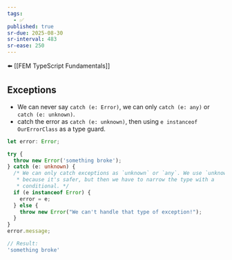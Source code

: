 ```yaml
---
tags:
  - ✅
published: true
sr-due: 2025-08-30
sr-interval: 483
sr-ease: 250
---
```

⬅️ [[FEM TypeScript Fundamentals]]

## Exceptions
- We can never say `catch (e: Error)`, we can only `catch (e: any)` or `catch (e: unknown)`.
- catch the error as `catch (e: unknown)`, then using `e instanceof OurErrorClass` as a type guard.
```ts
let error: Error;

try {
  throw new Error('something broke');
} catch (e: unknown) {
  /* We can only catch exceptions as `unknown` or `any`. We use `unknown`
   * because it's safer, but then we have to narrow the type with a
   * conditional. */
  if (e instanceof Error) {
    error = e;
  } else {
    throw new Error("We can't handle that type of exception!");
  }
}
error.message;

// Result:
'something broke'
```